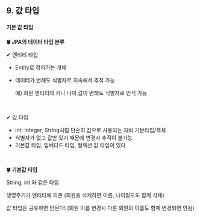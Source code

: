 ## 9. 값 타입

#### 기본 값 타입

**🍀 JPA의 데이터 타입 분류**

✔ 엔티티 타입

* Entity로 정의하는 개체

* 데이터가 변해도 식별자로 지속해서 추적 가능

  예) 회원 엔티티의 키나 나이 값이 변해도 식별자로 인식 가능

<br/>

✔ 값 타입

* int, Integer, String처럼 단순히 값으로 사용되는 자바 기본타입/객체
* 식별자가 없고 값만 있기 때문에 변경시 추적이 불가능
* 기본값 타입, 임베디드 타입, 컬렉션 값 타입이 있다

<br/>

**🍀 기본값 타입**

String, int 와 같은 타입

생명주기가 엔티티에 의존 (회원을 삭제하면 이름, 나이필드도 함께 삭제)

값 타입은 공유하면 안된다! (회원 이름 변경시 다른 회원의 이름도 함께 변경되면 안됨)